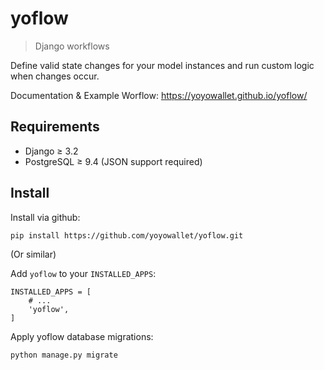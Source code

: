 # yoflow

> Django workflows

Define valid state changes for your model instances and run custom logic when changes occur.

Documentation & Example Worflow: https://yoyowallet.github.io/yoflow/

## Requirements

* Django ≥ 3.2
* PostgreSQL ≥ 9.4 (JSON support required)

## Install

Install via github:
```
pip install https://github.com/yoyowallet/yoflow.git
```
(Or similar)

Add `yoflow` to your `INSTALLED_APPS`:

```
INSTALLED_APPS = [
    # ...
    'yoflow',
]
```

Apply yoflow database migrations:

```
python manage.py migrate
```
